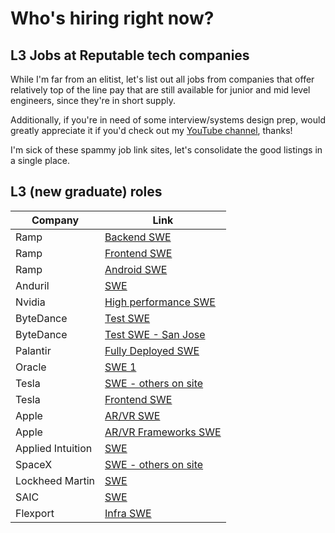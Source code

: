 # Who's hiring right now?
## L3 Jobs at Reputable tech companies

While I'm far from an elitist, let's list out all jobs from companies that offer relatively top of the line pay that are still available for junior and mid level engineers, since they're in short supply.

Additionally, if you're in need of some interview/systems design
prep, would greatly appreciate it if you'd check out my [YouTube channel](https://youtube.com/@jordanhasnolife5163), thanks!

I'm sick of these spammy job link sites, let's consolidate the good listings in a single place.

## L3 (new graduate) roles

| Company      | Link |
| ----------- | ----------- |
| Ramp      | [Backend SWE](https://boards.greenhouse.io/ramp/jobs/5893953002)       |
| Ramp   | [Frontend SWE](https://boards.greenhouse.io/ramp/jobs/5893956002)        |
| Ramp   | [Android SWE](https://boards.greenhouse.io/ramp/jobs/6726421002)        |
| Anduril | [SWE](https://jobs.lever.co/anduril/59640365-448f-49c3-bce3-8b83e0570197) |
| Nvidia | [High performance SWE](https://nvidia.wd5.myworkdayjobs.com/en-US/NVIDIAExternalCareerSite/job/US-CA-Remote/High-Performance-Computing-Engineer---New-College-Grad-2023_JR1966015?workerSubType=ab40a98049581037a3ada55b087049b7&locationHierarchy1=2fcb99c455831013ea52fb338f2932d8) |
| ByteDance | [Test SWE](https://jobs.bytedance.com/en/position/7213896640443435321/detail) |
| ByteDance | [Test SWE - San Jose](https://jobs.bytedance.com/en/position/7213886532347463991/detail)
| Palantir | [Fully Deployed SWE](https://jobs.lever.co/palantir/8dcdb586-46ae-4f94-9d05-7f1989400049) |
| Oracle | [SWE 1](https://eeho.fa.us2.oraclecloud.com/hcmUI/CandidateExperience/en/sites/jobsearch/job/199812) |
| Tesla | [SWE - others on site](https://www.tesla.com/careers/search/job/software-engineer-194998)
| Tesla | [Frontend SWE](https://www.tesla.com/careers/search/job/software-engineer-front-end-financial-services-194923)|
| Apple | [AR/VR SWE](https://jobs.apple.com/en-us/details/200442845/junior-ar-vr-software-engineer) |
| Apple | [AR/VR Frameworks SWE](https://jobs.apple.com/en-us/details/200442637/junior-ar-vr-ui-frameworks-engineer) |
| Applied Intuition | [SWE](https://boards.greenhouse.io/appliedintuition/jobs/4045212005?gh_jid=4045212005&gh_src=5c7951ae5us) |
| SpaceX | [SWE - others on site](https://boards.greenhouse.io/spacex/jobs/6731402002?gh_jid=6731402002&gh_src=d498b2932us) |
| Lockheed Martin | [SWE](https://www.lockheedmartinjobs.com/job/-/-/694/39971197520) |
| SAIC | [SWE](https://jobs.saic.com/jobs/12733151-software-engineer?bid=370&rx_campaign=levels.fyi1&rx_ch=jobpost&rx_group=128565&rx_job=2306771&rx_medium=post&rx_paid=1&rx_r=none&rx_source=linkedin&rx_ts=20230512t064802z&rx_vp=jobslots&tm_company=2520&tm_event=view&tm_job=2306771) |
| Flexport | [Infra SWE](https://boards.greenhouse.io/flexport/jobs/5031195?ref=levels.fyi&src=levels.fyi&utm_source=levels.fyi&t=7901da891us) |

